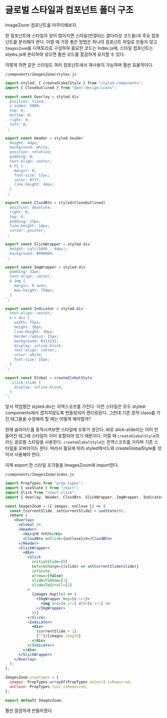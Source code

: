 ﻿# 글로벌 스타일과 컴포넌트 폴더 구조

ImageZoom 컴포넌트를 마무리해보자.

한 컴포넌트에 스타일의 양이 많아지면 스타일(연결되는 곁다리성 코드들)과 주요 컴포넌트를 분리해야 한다.
이럴 때 가장 좋은 방법은 하나의 컴포넌트 파일로 만들지 않고 `ImagesZoom`을 디렉토리로 구성하여 중요한 코드는 Index.js에, 스타일 컴포넌트는 styles.js에 분리하여 넣으면 훨씬 코드를 깔끔하게 유지할 수 있다.

이렇게 하면 같은 스타일도 여러 컴포넌트에서 재사용이 가능하며 훨씬 효율적이다.

`/components/ImagesZoom/styles.js`

```jsx
import styled, { createGlobalStyle } from "styled-components";
import { CloseOutlined } from "@ant-design/icons";

export const Overlay = styled.div`
  position: fixed;
  z-index: 5000;
  top: 0;
  bottom: 0;
  right: 0;
  left: 0;
`;

export const Header = styled.header`
  height: 44px;
  background: white;
  position: relative;
  padding: 0;
  text-align: center;
  & h1 {
    margin: 0;
    font-size: 17px;
    color: #777;
    line-height: 44px;
  }
`;

export const ClosdBtn = styled(CloseOutlined)`
  position: absolute;
  right: 0;
  top: 0;
  padding: 15px;
  line-height: 14px;
  cursor: pointer;
`;

export const SlickWrapper = styled.div`
  height: calc(100% - 44px);
  background: #090909;
`;

export const ImgWrapper = styled.div`
  padding: 32px;
  text-align: center;
  & img {
    margin: 0 auto;
    max-height: 750px;
  }
`;

export const Indicator = styled.div`
  text-align: center;
  & > div {
    width: 75px;
    height: 30px;
    line-height: 30px;
    border-radius: 15px;
    background: #313131;
    display: inline-block;
    text-align: center;
    color: white;
    font-size: 15px;
  }
`;

export const Global = createGlobalStyle`
  .slick-slide {
    display: inline-block;
  }
`;
```

앞서 작업했던 styled.div는 지역스코프를 가진다. 이런 스타일은 모두 styled-components에서 겹치지않도록 번들링되어 렌더링된다. 그런데 기존 정적 class를 가진 태그들을 수정해야 할 때는 어떻게 해야할까?

현재 슬라이드를 동작시켜보면 스타일에 오류가 생긴다. 바로 slick-slide라는 이미 만들어진 태그에 스타일이 이미 포함되어 있기 때문이다. 이럴 때 `createGlobalStyle`이라는 글로벌 스타일을 사용한다. `createGlobalStyle`는 전역스코프를 가지며 기존 스타일을 오버라이드 한다. 따라서 필요에 따라 styled메서드와 createGlobalStyle를 섞어서 사용해야 한다.

이제 export 한 스타일 조각들을 ImagesZoom에 import한다.

`/components/ImagesZoom/index.js`

```jsx
import PropTypes from "prop-types";
import { useState } from "react";
import Slick from "react-slick";
import { Overlay, Header, ClosdBtn, SlickWrapper, ImgWrapper, Indicator, Global } from "./styles";

const ImagesZoom = ({ images, onClose }) => {
  const [currentSlide, setCurrentSlide] = useState(0);
  return (
    <Overlay>
      <Global />
      <Header>
        <h1>상세 이미지</h1>
        <ClosdBtn onClick={onClose}>X</ClosdBtn>
      </Header>
      <SlickWrapper>
        <div>
          <Slick
            initialSlide={0}
            beforeChange={(slide) => setCurrentSlide(slide)}
            infinite
            arrows={false}
            slidesToShow={1}
            slidesToScroll={1}
          >
            {images.map((v) => (
              <ImgWrapper key={v.src}>
                <img src={v.src} alt={v.src} />
              </ImgWrapper>
            ))}
          </Slick>
          <Indicator>
            <div>
              {currentSlide + 1}
              {""}/{images.length}
            </div>
          </Indicator>
        </div>
      </SlickWrapper>
    </Overlay>
  );
};

ImagesZoom.propTypes = {
  images: PropTypes.arrayOf(PropTypes.object).isRequired,
  onClose: PropTypes.func.isRequired,
};

export default ImagesZoom;
```

훨씬 깔끔하게 만들어졌다.
